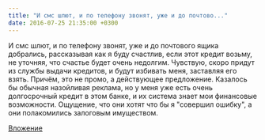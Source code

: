 ```yaml
---
title: "И смс шлют, и по телефону звонят, уже и до почтово..."
date: 2016-07-25 21:35:00 +0300
---
```


И смс шлют, и по телефону звонят, уже и до почтового ящика добрались, рассказывая как я буду счастлив, если этот кредит возьму, не уточняя, что счастье будет очень недолгим. Чувствую, скоро придут из службы выдачи кредитов, и будут избивать меня, заставляя его взять. Причём, это не промо, а действующее предложение.
Казалось бы обычная назойливая реклама, но у меня уже есть очень долгосрочный кредит в этом банке, и их система знает мои финансовые возможности. Ощущение, что они хотят что бы я "совершил ошибку", а они полакомились залоговым имуществом.

[Вложение](https://vk.com/photo41076938_425285668)
